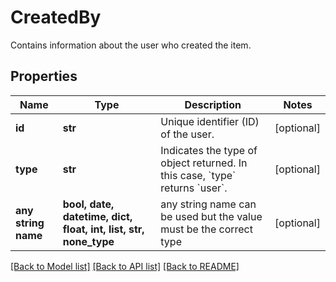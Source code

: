 # CreatedBy

Contains information about the user who created the item.

## Properties
Name | Type | Description | Notes
------------ | ------------- | ------------- | -------------
**id** | **str** | Unique identifier (ID) of the user. | [optional] 
**type** | **str** | Indicates the type of object returned. In this case, &#x60;type&#x60; returns &#x60;user&#x60;. | [optional] 
**any string name** | **bool, date, datetime, dict, float, int, list, str, none_type** | any string name can be used but the value must be the correct type | [optional]

[[Back to Model list]](../README.md#documentation-for-models) [[Back to API list]](../README.md#documentation-for-api-endpoints) [[Back to README]](../README.md)


